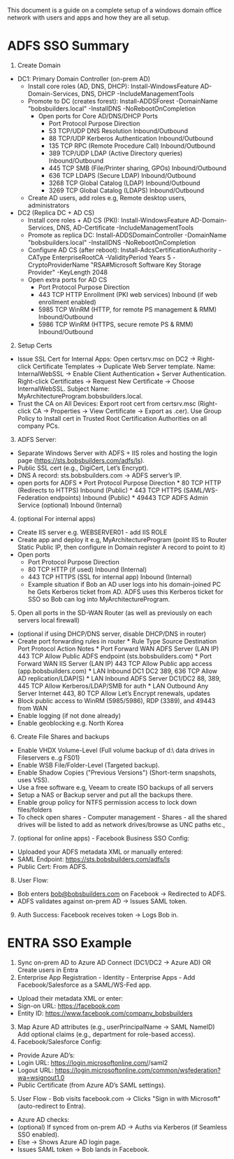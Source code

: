 

This document is a guide on a complete setup of a windows domain office network with users
and apps and how they are all setup.

# ADFS SSO Summary
1. Create Domain 
  * DC1: Primary Domain Controller (on-prem AD)
     * Install core roles (AD, DNS, DHCP): Install-WindowsFeature AD-Domain-Services, DNS, DHCP -IncludeManagementTools
     * Promote to DC (creates forest): Install-ADDSForest -DomainName "bobsbuilders.local" -InstallDNS -NoRebootOnCompletion
        * Open ports for Core AD/DNS/DHCP Ports
          * Port	Protocol	Purpose	Direction
          * 53	TCP/UDP	DNS Resolution	Inbound/Outbound
          * 88	TCP/UDP	Kerberos Authentication	Inbound/Outbound
          * 135	TCP	RPC (Remote Procedure Call)	Inbound/Outbound
          * 389	TCP/UDP	LDAP (Active Directory queries)	Inbound/Outbound
          * 445	TCP	SMB (File/Printer sharing, GPOs)	Inbound/Outbound
          * 636	TCP	LDAPS (Secure LDAP)	Inbound/Outbound
          * 3268	TCP	Global Catalog (LDAP)	Inbound/Outbound
          * 3269	TCP	Global Catalog (LDAPS)	Inbound/Outbound
     * Create AD users, add roles e.g, Remote desktop users, administrators
  * DC2 (Replica DC + AD CS)
     * Install core roles + AD CS (PKI): Install-WindowsFeature AD-Domain-Services, DNS, AD-Certificate -IncludeManagementTools
     * Promote as replica DC: Install-ADDSDomainController -DomainName "bobsbuilders.local" -InstallDNS -NoRebootOnCompletion
     * Configure AD CS (after reboot): Install-AdcsCertificationAuthority -CAType EnterpriseRootCA -ValidityPeriod Years 5 -CryptoProviderName "RSA#Microsoft Software Key Storage Provider" -KeyLength 2048
     * Open extra ports for AD CS
          * Port	Protocol	Purpose	Direction
          * 443	TCP	HTTP Enrollment (PKI web services)	Inbound (if web enrollment enabled)
          * 5985	TCP	WinRM (HTTP, for remote PS management & RMM)	Inbound/Outbound
          * 5986	TCP	WinRM (HTTPS, secure remote PS & RMM)	Inbound/Outbound
2. Setup Certs
  * Issue SSL Cert for Internal Apps: Open certsrv.msc on DC2 → Right-click Certificate Templates → Duplicate Web Server template. Name: InternalWebSSL → Enable Client Authentication + Server Authentication. Right-click Certificates → Request New Certificate → Choose InternalWebSSL. Subject Name: MyArchitectureProgram.bobsbuilders.local.
  * Trust the CA on All Devices: Export root cert from certsrv.msc (Right-click CA → Properties → View Certificate → Export as .cer). Use Group Policy to Install cert in Trusted Root Certification Authorities on all company PCs.
3. ADFS Server:
  * Separate Windows Server with ADFS + IIS roles and hosting the login page (https://sts.bobsbuilders.com/adfs/ls).
  * Public SSL cert (e.g., DigiCert, Let’s Encrypt).
  * DNS A record: sts.bobsbuilders.com → ADFS server’s IP.
   * open ports for ADFS
          * Port	Protocol	Purpose	Direction
          * 80	TCP	HTTP (Redirects to HTTPS)	Inbound (Public)
          * 443	TCP	HTTPS (SAML/WS-Federation endpoints)	Inbound (Public)
          * 49443	TCP	ADFS Admin Service (optional)	Inbound (Internal)
4. (optional For internal apps) 
 * Create IIS server e.g. WEBSERVER01 - add IIS ROLE
 * Create app and deploy it e.g, MyArchitectureProgram (point IIS to Router Static Public IP, then configure in Domain        register A record to point to it)
 * Open ports
    * Port	Protocol	Purpose	Direction
    * 80	TCP	HTTP (if used)	Inbound (Internal)
    * 443	TCP	HTTPS (SSL for internal app)	Inbound (Internal)
    * Example situation if Bob an AD user logs into his domain-joined PC he Gets Kerberos ticket from AD.
      ADFS uses this Kerberos ticket for SSO so Bob can log into MyArchitectureProgram.
5. Open all ports in the SD-WAN Router (as well as previously on each servers local firewall)
  * (optional if using DHCP/DNS server, disable DHCP/DNS in router)
   * Create port forwarding rules in router
    * Rule Type	Source	Destination	Port	Protocol	Action	Notes
    * Port Forward	WAN	ADFS Server (LAN IP)	443	TCP	Allow	Public ADFS endpoint (sts.bobsbuilders.com)
    * Port Forward	WAN	IIS Server (LAN IP)	443	TCP	Allow	Public app access (app.bobsbuilders.com)
    * LAN Inbound	DC1	DC2	389, 636	TCP	Allow	AD replication/LDAP(S)
    * LAN Inbound	ADFS Server	DC1/DC2	88, 389, 445	TCP	Allow	Kerberos/LDAP/SMB for auth
    * LAN Outbound	Any Server	Internet	443, 80	TCP	Allow	Let’s Encrypt renewals, updates
  * Block public access to WinRM (5985/5986), RDP (3389), and 49443 from WAN
  * Enable logging (if not done already)
  * Enable geoblocking e.g. North Korea
6. Create File Shares and backups
 * Enable VHDX Volume-Level (Full volume backup of d:\ data drives in Fileservers e..g FS01)
 * Enable WSB File/Folder-Level (Targeted backup).
 * Enable Shadow Copies ("Previous Versions") (Short-term snapshots, uses VSS).
 * Use a free software e.g, Veeam to create ISO backups of all servers
 * Setup a NAS or Backup server and put all the backups there.
 * Enable group policy for NTFS permission access to lock down files/folders
 * To check open shares - Computer management - Shares - all the shared drives will be listed
to add as network drives/browse as UNC paths etc.,
7. (optional for online apps) - Facebook Business SSO Config:
  * Uploaded your ADFS metadata XML or manually entered:
  * SAML Endpoint: https://sts.bobsbuilders.com/adfs/ls
  * Public Cert: From ADFS.
8. User Flow:
  * Bob enters bob@bobsbuilders.com on Facebook → Redirected to ADFS.
  * ADFS validates against on-prem AD → Issues SAML token.
9. Auth Success: Facebook receives token → Logs Bob in.


# ENTRA SSO Example

1. Sync on-prem AD to Azure AD Connect (DC1/DC2 → Azure AD) OR Create users in Entra
2. Enterprise App Registration - Identity - Enterprise Apps - Add Facebook/Salesforce as a SAML/WS-Fed app.
  * Upload their metadata XML or enter:
  * Sign-on URL: https://facebook.com
  * Entity ID: https://www.facebook.com/company_bobsbuilders
3. Map Azure AD attributes (e.g., userPrincipalName → SAML NameID) Add optional claims (e.g., department for role-based access).
4. Facebook/Salesforce Config:
 * Provide Azure AD’s:
 * Login URL: https://login.microsoftonline.com/<tenant-id>/saml2
 * Logout URL: https://login.microsoftonline.com/common/wsfederation?wa=wsignout1.0
 * Public Certificate (from Azure AD’s SAML settings).
5. User Flow - Bob visits facebook.com → Clicks "Sign in with Microsoft" (auto-redirect to Entra).
 * Azure AD checks:
 * (optional) If synced from on-prem AD → Auths via Kerberos (if Seamless SSO enabled).
 * Else → Shows Azure AD login page.
 * Issues SAML token → Bob lands in Facebook.